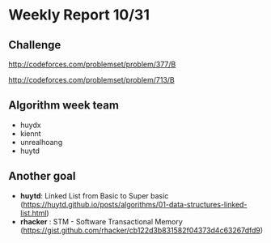 # Weekly Report 10/31

## Challenge

http://codeforces.com/problemset/problem/377/B

http://codeforces.com/problemset/problem/713/B

## Algorithm week team
- huydx
- kiennt
- unrealhoang
- huytd

## Another goal

- **huytd**: Linked List from Basic to Super basic (https://huytd.github.io/posts/algorithms/01-data-structures-linked-list.html)
- **rhacker** : STM - Software Transactional Memory (https://gist.github.com/rhacker/cb122d3b831582f04373d4c63267dfd9)
